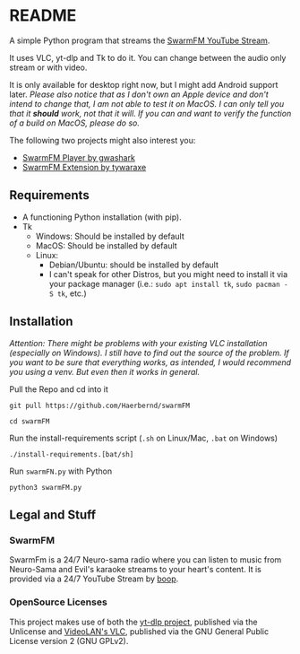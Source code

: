 # README

A simple Python program that streams the [SwarmFM YouTube Stream](https://www.youtube.com/@boop/live).

It uses VLC, yt-dlp and Tk to do it. You can change between the audio only stream or with video.

It is only available for desktop right now, but I might add Android support later. _Please also notice that as I don't own an Apple device and don't intend to change that, I am not able to test it on MacOS. I can only tell you that it **should** work, not that it will. If you can and want to verify the function of a build on MacOS, please do so._

The following two projects might also interest you:

- [SwarmFM Player by gwashark](https://github.com/gwashark/swarmfm-player)
- [SwarmFM Extension by tywaraxe](https://github.com/tywaraxe/SwarmFM-Extension)

## Requirements
- A functioning Python installation (with pip).
- Tk
  - Windows: Should be installed by default
  - MacOS: Should be installed by default
  - Linux:
    - Debian/Ubuntu: should be installed by default
    - I can't speak for other Distros, but you might need to install it via your package manager (i.e.: `sudo apt install tk`, `sudo pacman -S tk`, etc.)

## Installation
_Attention: There might be problems with your existing VLC installation (especially on Windows). I still have to find out the source of the problem. If you want to be sure that everything works, as intended, I would recommend you using a venv. But even then it works in general._

Pull the Repo and cd into it

`git pull https://github.com/Haerbernd/swarmFM`

`cd swarmFM`

Run the install-requirements script (`.sh` on Linux/Mac, `.bat` on Windows)

`./install-requirements.[bat/sh]`

Run `swarmFN.py` with Python

`python3 swarmFM.py`

## Legal and Stuff
### SwarmFM
SwarmFm is a 24/7 Neuro-sama radio where you can listen to music from Neuro-Sama and Evil's karaoke streams to your heart's content. It is provided via a 24/7 YouTube Stream by [boop](https://www.youtube.com/@boop).
### OpenSource Licenses
This project makes use of both the [yt-dlp project](https://github.com/yt-dlp/yt-dlp), published via the Unlicense and [VideoLAN's VLC](https://www.videolan.org/), published via the GNU General Public License version 2 (GNU GPLv2).
